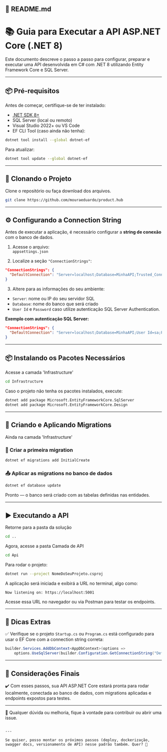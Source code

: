 ## 📄 README.md


# 📚 Guia para Executar a API ASP.NET Core (.NET 8)

Este documento descreve o passo a passo para configurar, preparar e executar uma API desenvolvida em C# com .NET 8 utilizando Entity Framework Core e SQL Server.

---

## 📦 Pré-requisitos

Antes de começar, certifique-se de ter instalado:

- [.NET SDK 8+](https://dotnet.microsoft.com/en-us/download)
- SQL Server (local ou remoto)
- Visual Studio 2022+ ou VS Code
- EF CLI Tool (caso ainda não tenha):

```bash
dotnet tool install --global dotnet-ef
````
Para atualizar:
```bash
dotnet tool update --global dotnet-ef
```

---

## 📁 Clonando o Projeto

Clone o repositório ou faça download dos arquivos.

```bash
git clone https://github.com/mouraeduardo/product.hub
```

---

## ⚙️ Configurando a Connection String

Antes de executar a aplicação, é necessário configurar a **string de conexão** com o banco de dados.

1. Acesse o arquivo:  
   `appsettings.json`

2. Localize a seção `"ConnectionStrings"`:

```json
"ConnectionStrings": {
  "DefaultConnection": "Server=localhost;Database=MinhaAPI;Trusted_Connection=True;TrustServerCertificate=True;"
}
```

3. Altere para as informações do seu ambiente:
- `Server`: nome ou IP do seu servidor SQL
- `Database`: nome do banco que será criado
- `User Id` e `Password` caso utilize autenticação SQL Server Authentication.

**Exemplo com autenticação SQL Server:**

```json
"ConnectionStrings": {
  "DefaultConnection": "Server=localhost;Database=MinhaAPI;User Id=sa;Password=SuaSenhaAqui;TrustServerCertificate=True;"
}
```

---

## 📦 Instalando os Pacotes Necessários
Acesse a camada 'Infrastructure'
````bash
cd Infrastructure
````
Caso o projeto não tenha os pacotes instalados, execute:

```bash
dotnet add package Microsoft.EntityFrameworkCore.SqlServer
dotnet add package Microsoft.EntityFrameworkCore.Design
```

---

## 📑 Criando e Aplicando Migrations
Ainda na camada 'Infrastructure'

### 📝 Criar a primeira migration

```bash
dotnet ef migrations add InitialCreate
```

### 📤 Aplicar as migrations no banco de dados

```bash
dotnet ef database update
```

Pronto — o banco será criado com as tabelas definidas nas entidades.

---

## ▶️ Executando a API
Retorne para a pasta da solução
```bash
cd ..
```
Agora, acesse a pasta Camada de API
```bash
cd Api
```
Para rodar o projeto:

```bash
dotnet run --project NomeDoSeuProjeto.csproj
```

A aplicação será iniciada e exibirá a URL no terminal, algo como:

```
Now listening on: https://localhost:5001
```

Acesse essa URL no navegador ou via Postman para testar os endpoints.

---

## 📌 Dicas Extras

✅ Verifique se o projeto `Startup.cs` ou `Program.cs` está configurado para usar o EF Core com a connection string correta:

```csharp
builder.Services.AddDbContext<AppDbContext>(options =>
    options.UseSqlServer(builder.Configuration.GetConnectionString("DefaultConnection")));
```

---

## 📜 Considerações Finais

✔️ Com esses passos, sua API ASP.NET Core estará pronta para rodar localmente, conectada ao banco de dados, com migrations aplicadas e endpoints expostos para testes.

---

📌 Qualquer dúvida ou melhoria, fique à vontade para contribuir ou abrir uma issue.
```

---

Se quiser, posso montar os próximos passos (deploy, dockerização, swagger docs, versionamento de API) nesse padrão também. Quer? 🚀
